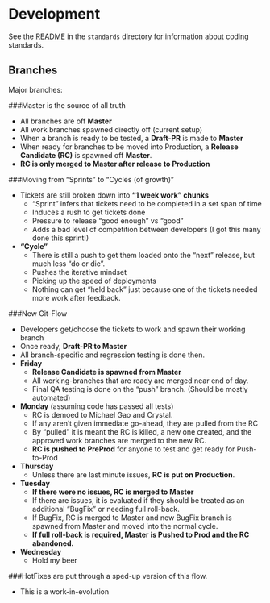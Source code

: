 # Development

See the [README](standards/README.md) in the `standards` directory for information about coding standards.

## Branches

Major branches:

###Master is the source of all truth 
  * All branches are off **Master**
  * All work branches spawned directly off (current setup)
  * When a branch is ready to be tested, a **Draft-PR** is made to **Master** 
  * When ready for branches to be moved into Production, a **Release Candidate (RC)** is spawned off **Master**. 
  * **RC is only merged to Master after release to Production**
  
###Moving from “Sprints” to “Cycles (of growth)”
* Tickets are still broken down into **“1 week work” chunks** 
  * “Sprint” infers that tickets need to be completed in a set span of time
  * Induces a rush to get tickets done
  * Pressure to release “good enough” vs “good”
  * Adds a bad level of competition between developers (I got this many done this sprint!)
* **“Cycle”** 
  * There is still a push to get them loaded onto the “next” release, but much less “do or die”.
  * Pushes the iterative mindset 
  * Picking up the speed of deployments 
  * Nothing can get “held back” just because one of the tickets needed more work after feedback.
  
###New Git-Flow
* Developers get/choose the tickets to work and spawn their working branch 
* Once ready, **Draft-PR to Master**
* All branch-specific and regression testing is done then.
* **Friday**
  * **Release Candidate is spawned from Master**
  * All working-branches that are ready are merged near end of day. 
  * Final QA testing is done on the “push” branch.  (Should be mostly automated)
* **Monday** (assuming code has passed all tests)
  * RC is demoed to Michael Gao and Crystal. 
  * If any aren’t given immediate go-ahead, they are pulled from the RC 
  * By “pulled” it is meant the RC is killed, a new one created, and the approved work branches are merged to the new RC.
  * **RC is pushed to PreProd** for anyone to test and get ready for Push-to-Prod
* **Thursday**
  * Unless there are last minute issues, **RC is put on Production**. 
* **Tuesday** 
  * **If there were no issues, RC is merged to Master** 
  * If there are issues, it is evaluated if they should be treated as an additional “BugFix” or needing full roll-back. 
  * If BugFix, RC is merged to Master and new BugFix branch is spawned from Master and moved into the normal cycle. 
  * **If full roll-back is required, Master is Pushed to Prod and the RC abandoned.**
* **Wednesday**
  * Hold my beer 

###HotFixes are put through a sped-up version of this flow.

* This is a work-in-evolution
